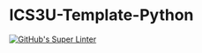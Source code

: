 # ICS3U-Template-Python

[![GitHub's Super Linter](https://github.com/Miguel-Santacruz/ICS3U-Assignment4-Python/workflows/GitHub's%20Super%20Linter/badge.svg)](https://github.com/Miguel-Santacruz/ICS3U-Assignment4-Python/actions)

